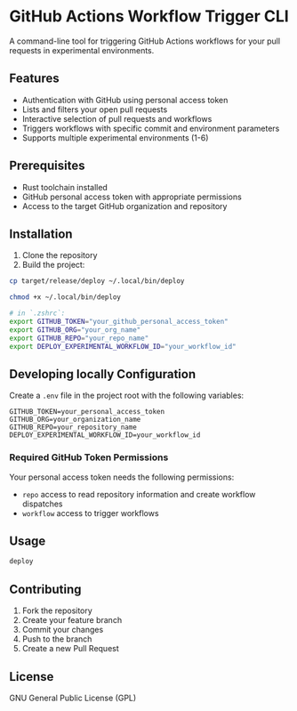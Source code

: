 # GitHub Actions Workflow Trigger CLI

A command-line tool for triggering GitHub Actions workflows for your pull requests in experimental environments.

## Features

- Authentication with GitHub using personal access token
- Lists and filters your open pull requests
- Interactive selection of pull requests and workflows
- Triggers workflows with specific commit and environment parameters
- Supports multiple experimental environments (1-6)

## Prerequisites

- Rust toolchain installed
- GitHub personal access token with appropriate permissions
- Access to the target GitHub organization and repository

## Installation

1. Clone the repository
2. Build the project:

```bash
cp target/release/deploy ~/.local/bin/deploy
```

```bash
chmod +x ~/.local/bin/deploy
```

```bash
# in `.zshrc`:
export GITHUB_TOKEN="your_github_personal_access_token"
export GITHUB_ORG="your_org_name"
export GITHUB_REPO="your_repo_name"
export DEPLOY_EXPERIMENTAL_WORKFLOW_ID="your_workflow_id"
```

## Developing locally Configuration

Create a `.env` file in the project root with the following variables:

```env
GITHUB_TOKEN=your_personal_access_token
GITHUB_ORG=your_organization_name
GITHUB_REPO=your_repository_name
DEPLOY_EXPERIMENTAL_WORKFLOW_ID=your_workflow_id
```

### Required GitHub Token Permissions

Your personal access token needs the following permissions:
- `repo` access to read repository information and create workflow dispatches
- `workflow` access to trigger workflows


## Usage

```bash
deploy
```

## Contributing

1. Fork the repository
2. Create your feature branch
3. Commit your changes
4. Push to the branch
5. Create a new Pull Request

## License

GNU General Public License (GPL)
